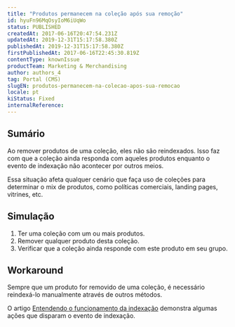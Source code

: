 ```yaml
---
title: "Produtos permanecem na coleção após sua remoção"
id: hyuFn96MqOsyIoM6iUqWo
status: PUBLISHED
createdAt: 2017-06-16T20:47:54.231Z
updatedAt: 2019-12-31T15:17:58.380Z
publishedAt: 2019-12-31T15:17:58.380Z
firstPublishedAt: 2017-06-16T22:45:30.819Z
contentType: knownIssue
productTeam: Marketing & Merchandising
author: authors_4
tag: Portal (CMS)
slugEN: produtos-permanecem-na-colecao-apos-sua-remocao
locale: pt
kiStatus: Fixed
internalReference: 
---
```


## Sumário

Ao remover produtos de uma coleção, eles não são reindexados. Isso faz com que a coleção ainda responda com aqueles produtos enquanto o evento de indexação não acontecer por outros meios.

Essa situação afeta qualquer cenário que faça uso de coleções para determinar o mix de produtos, como políticas comerciais, landing pages, vitrines, etc.

## Simulação

1. Ter uma coleção com um ou mais produtos.
2. Remover qualquer produto desta coleção.
3. Verificar que a coleção ainda responde com este produto em seu grupo.

## Workaround

Sempre que um produto for removido de uma coleção, é necessário reindexá-lo manualmente através de outros métodos.

O artigo [Entendendo o funcionamento da indexação](http://help.vtex.com/pt/tutorial/entendendo-o-funcionamento-da-indexacao) demonstra algumas ações que disparam o evento de indexação.

